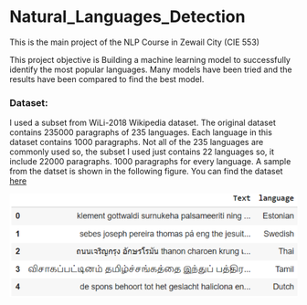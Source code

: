 # Natural_Languages_Detection
This is the main project of the NLP Course in Zewail City (CIE 553)

This project objective is Building a machine learning model to successfully identify the most popular languages. Many models have been tried and the results have been compared to find the best model.

### Dataset:
I used a subset from WiLi-2018 Wikipedia dataset. The original dataset contains 235000 paragraphs of 235 languages. Each language in this dataset contains 1000 paragraphs.
Not all of the 235 languages are commonly used so, the subset I used just contains 22 languages so, it include 22000 paragraphs. 1000 paragraphs for every language. A sample from the datset is shown in the following figure. You can find the dataset [here](https://www.kaggle.com/zarajamshaid/language-identification-datasst)
<div style="text-align:center"><img src="https://github.com/SaraElbesomy4/Natural_Languages_Detection/blob/main/Images/Sample%20from%20the%20dataset.PNG" /></div>
